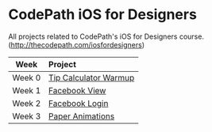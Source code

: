 CodePath iOS for Designers
==========================

All projects related to CodePath's iOS for Designers course. (http://thecodepath.com/iosfordesigners)


| Week                | Project            |
| ------------------- |:-------------------|
| Week 0   | [Tip Calculator Warmup](https://github.com/jthiller/CodePath-iOS-for-Designers/tree/master/Project%200%20-%20Tip%20Calculator) |
| Week 1   | [Facebook View](https://github.com/jthiller/CodePath-iOS-for-Designers/tree/master/Project%201%20-%20Facebook%20View) |
| Week 2   | [Facebook Login](https://github.com/jthiller/CodePath-iOS-for-Designers/tree/master/Project%202%20-%20Facebook%20Login) |
| Week 3   | [Paper Animations](https://github.com/jthiller/CodePath-iOS-for-Designers/tree/master/Project%203%20-%20Paper%20Animations) |
